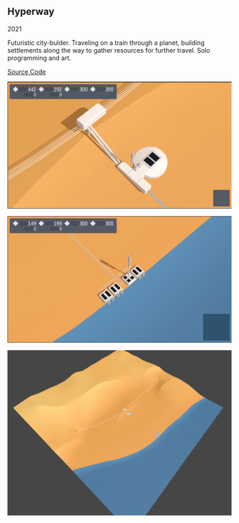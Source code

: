 ## Hyperway

2021

Futuristic city-bulder. Traveling on a train through a planet, building settlements along the way to gather resources for further travel. Solo programming and art.

[Source Code](https://github.com/dmitry-egorov/hyperway_light)

![Hyperway](https://github.com/dmitry-egorov/game_showcase/blob/main/hyperway/hyperway1.png)

![Hyperway](https://github.com/dmitry-egorov/game_showcase/blob/main/hyperway/hyperway3.png)

![Hyperway](https://github.com/dmitry-egorov/game_showcase/blob/main/hyperway/hyperway2.png)
